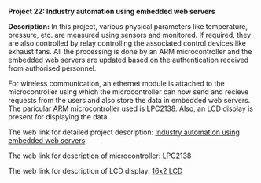 __Project 22: Industry automation using embedded web servers__

__Description:__
In this project, various physical parameters like temperature, pressure, etc. are measured using sensors and monitored. If required, they are also controlled by relay controlling the associated control devices like exhaust fans. All the processing is done by an ARM microcontroller and the embedded web servers are updated based on the authentication received from authorised personnel. 

For wireless communication, an ethernet module is attached to the microcontroller using which the microcontroller can now send and recieve requests from the users and also store the data in embedded web servers. The paricular ARM microcontroller used is LPC2138. Also, an LCD display is present for displaying the data.

The web link for detailed project description: [Industry automation using embedded web servers](http://troindia.in/journal/ijcesr/vol2iss8/1=6.pdf)

The web link for description of microcontroller: [LPC2138]()

The web link for description of LCD display: [16x2 LCD](https://components101.com/16x2-lcd-pinout-datasheet)
